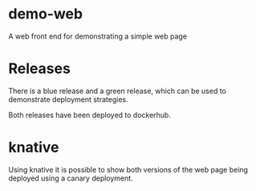 # demo-web

A web front end for demonstrating a simple web page

# Releases

There is a blue release and a green release, which can be used to demonstrate deployment strategies.

Both releases have been deployed to dockerhub.

# knative

Using knative it is possible to show both versions of the web page being deployed using a canary deployment.
